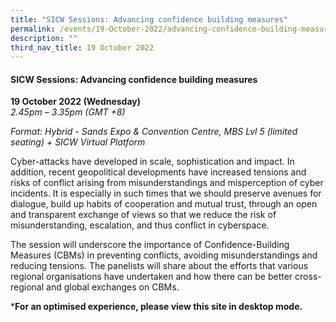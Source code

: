 ```yaml
---
title: "SICW Sessions: Advancing confidence building measures"
permalink: /events/19-October-2022/advancing-confidence-building-measures/
description: ""
third_nav_title: 19 October 2022
---
```

#### **SICW Sessions: Advancing confidence building measures**

**19 October 2022 (Wednesday)**  
*2.45pm – 3.35pm (GMT +8)*

*Format: Hybrid - Sands Expo & Convention Centre, MBS Lvl 5 (limited seating) + SICW Virtual Platform*

Cyber-attacks have developed in scale, sophistication and impact. In addition, recent geopolitical developments have increased tensions and risks of conflict arising from misunderstandings and misperception of cyber incidents. It is especially in such times that we should preserve avenues for dialogue, build up habits of cooperation and mutual trust, through an open and transparent exchange of views so that we reduce the risk of misunderstanding, escalation, and thus conflict in cyberspace. 
  
The session will underscore the importance of Confidence-Building Measures (CBMs) in preventing conflicts, avoiding misunderstandings and reducing tensions. The panelists will share about the efforts that various regional organisations have undertaken and how there can be better cross-regional and global exchanges on CBMs. 

***For an optimised experience, please view this site in desktop mode.**